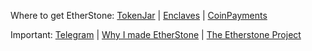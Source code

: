Where to get EtherStone:
[TokenJar](https://tokenjar.io/ETHS) | [Enclaves](https://enclaves.io/trade/ETHS) | [ CoinPayments](https://www.coinpayments.net/supported-coins-eth-tokens)

Important:
[Telegram](t.me/ethstone) | [Why I made EtherStone](https://www.digitalcpr.net/blog/2018/6/26/why-i-made-etherstone) | [The Etherstone Project](https://steemit.com/cryptocurrency/@etherstone/the-etherstone-project)
